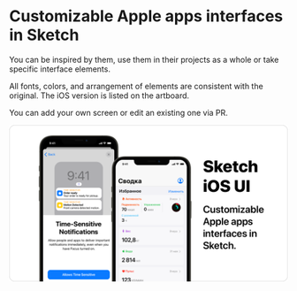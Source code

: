 # Customizable Apple apps interfaces in Sketch

You can be inspired by them, use them in their projects as a whole or take specific interface elements. 

All fonts, colors, and arrangement of elements are consistent with the original. The iOS version is listed on the artboard. 

You can add your own screen or edit an existing one via PR.



<img align="left" src="https://github.com/svyatoynick/Sketch-iOS-UI/blob/main/Assets/preview.png"/>
